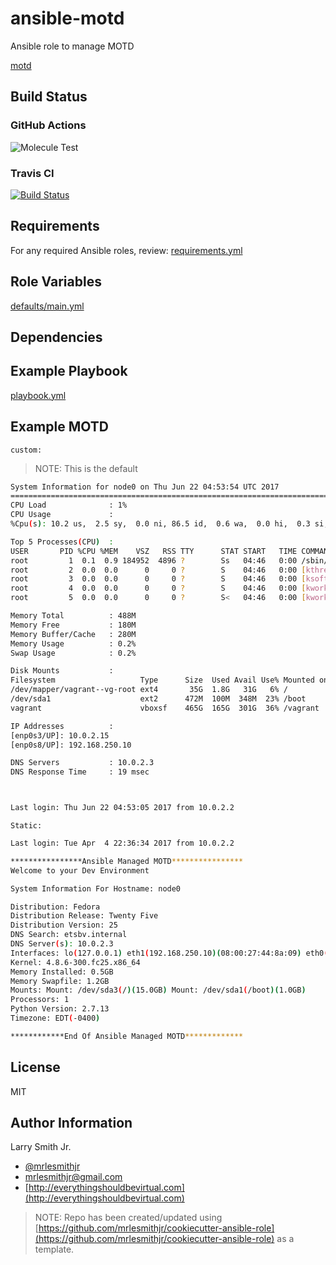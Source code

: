 # ansible-motd

Ansible role to manage MOTD

[motd](<https://en.wikipedia.org/wiki/Motd_(Unix)>)

## Build Status

### GitHub Actions

![Molecule Test](https://github.com/mrlesmithjr/ansible-motd/workflows/Molecule%20Test/badge.svg)

### Travis CI

[![Build Status](https://travis-ci.org/mrlesmithjr/ansible-motd.svg?branch=master)](https://travis-ci.org/mrlesmithjr/ansible-motd)

## Requirements

For any required Ansible roles, review:
[requirements.yml](requirements.yml)

## Role Variables

[defaults/main.yml](defaults/main.yml)

## Dependencies

## Example Playbook

[playbook.yml](playbook.yml)

## Example MOTD

`custom:`

> NOTE: This is the default

```bash
System Information for node0 on Thu Jun 22 04:53:54 UTC 2017
================================================================================
CPU Load              : 1%
CPU Usage             :
%Cpu(s): 10.2 us,  2.5 sy,  0.0 ni, 86.5 id,  0.6 wa,  0.0 hi,  0.3 si,  0.0 st

Top 5 Processes(CPU)  :
USER       PID %CPU %MEM    VSZ   RSS TTY      STAT START   TIME COMMAND
root         1  0.1  0.9 184952  4896 ?        Ss   04:46   0:00 /sbin/init
root         2  0.0  0.0      0     0 ?        S    04:46   0:00 [kthreadd]
root         3  0.0  0.0      0     0 ?        S    04:46   0:00 [ksoftirqd/0]
root         4  0.0  0.0      0     0 ?        S    04:46   0:00 [kworker/0:0]
root         5  0.0  0.0      0     0 ?        S<   04:46   0:00 [kworker/0:0H]

Memory Total          : 488M
Memory Free           : 180M
Memory Buffer/Cache   : 280M
Memory Usage          : 0.2%
Swap Usage            : 0.2%

Disk Mounts           :
Filesystem                   Type      Size  Used Avail Use% Mounted on
/dev/mapper/vagrant--vg-root ext4       35G  1.8G   31G   6% /
/dev/sda1                    ext2      472M  100M  348M  23% /boot
vagrant                      vboxsf    465G  165G  301G  36% /vagrant

IP Addresses          :
[enp0s3/UP]: 10.0.2.15
[enp0s8/UP]: 192.168.250.10

DNS Servers           : 10.0.2.3
DNS Response Time     : 19 msec



Last login: Thu Jun 22 04:53:05 2017 from 10.0.2.2
```

`Static:`

```bash
Last login: Tue Apr  4 22:36:34 2017 from 10.0.2.2

****************Ansible Managed MOTD****************
Welcome to your Dev Environment

System Information For Hostname: node0

Distribution: Fedora
Distribution Release: Twenty Five
Distribution Version: 25
DNS Search: etsbv.internal
DNS Server(s): 10.0.2.3
Interfaces: lo(127.0.0.1) eth1(192.168.250.10)(08:00:27:44:8a:09) eth0(10.0.2.15)(08:00:27:00:92:30)
Kernel: 4.8.6-300.fc25.x86_64
Memory Installed: 0.5GB
Memory Swapfile: 1.2GB
Mounts: Mount: /dev/sda3(/)(15.0GB) Mount: /dev/sda1(/boot)(1.0GB)
Processors: 1
Python Version: 2.7.13
Timezone: EDT(-0400)

************End Of Ansible Managed MOTD*************
```

## License

MIT

## Author Information

Larry Smith Jr.

- [@mrlesmithjr](https://twitter.com/mrlesmithjr)
- [mrlesmithjr@gmail.com](mailto:mrlesmithjr@gmail.com)
- [http://everythingshouldbevirtual.com](http://everythingshouldbevirtual.com)

> NOTE: Repo has been created/updated using [https://github.com/mrlesmithjr/cookiecutter-ansible-role](https://github.com/mrlesmithjr/cookiecutter-ansible-role) as a template.
